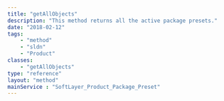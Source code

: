 ```yaml
---
title: "getAllObjects"
description: "This method returns all the active package presets."
date: "2018-02-12"
tags:
    - "method"
    - "sldn"
    - "Product"
classes:
    - "getAllObjects"
type: "reference"
layout: "method"
mainService : "SoftLayer_Product_Package_Preset"
---
```

